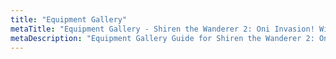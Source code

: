```yaml
---
title: "Equipment Gallery"
metaTitle: "Equipment Gallery - Shiren the Wanderer 2: Oni Invasion! Wiki"
metaDescription: "Equipment Gallery Guide for Shiren the Wanderer 2: Oni Invasion!"
---
```


